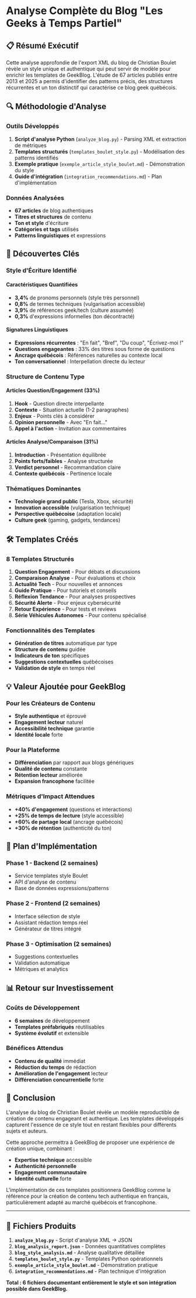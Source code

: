 # Analyse Complète du Blog "Les Geeks à Temps Partiel"

## 📋 Résumé Exécutif

Cette analyse approfondie de l'export XML du blog de Christian Boulet révèle un style unique et authentique qui peut servir de modèle pour enrichir les templates de GeekBlog. L'étude de 67 articles publiés entre 2013 et 2025 a permis d'identifier des patterns précis, des structures récurrentes et un ton distinctif qui caractérise ce blog geek québécois.

## 🔍 Méthodologie d'Analyse

### Outils Développés
1. **Script d'analyse Python** (`analyze_blog.py`) - Parsing XML et extraction de métriques
2. **Templates structurés** (`templates_boulet_style.py`) - Modélisation des patterns identifiés
3. **Exemple pratique** (`exemple_article_style_boulet.md`) - Démonstration du style
4. **Guide d'intégration** (`integration_recommendations.md`) - Plan d'implémentation

### Données Analysées
- **67 articles** de blog authentiques
- **Titres et structures** de contenu
- **Ton et style** d'écriture
- **Catégories et tags** utilisés
- **Patterns linguistiques** et expressions

## 🎯 Découvertes Clés

### Style d'Écriture Identifié

#### Caractéristiques Quantifiées
- **3,4%** de pronoms personnels (style très personnel)
- **0,8%** de termes techniques (vulgarisation accessible)
- **3,9%** de références geek/tech (culture assumée)
- **0,3%** d'expressions informelles (ton décontracté)

#### Signatures Linguistiques
- **Expressions récurrentes** : "En fait", "Bref", "Du coup", "Écrivez-moi !"
- **Questions engageantes** : 33% des titres sous forme de questions
- **Ancrage québécois** : Références naturelles au contexte local
- **Ton conversationnel** : Interpellation directe du lecteur

### Structure de Contenu Type

#### Articles Question/Engagement (33%)
1. **Hook** - Question directe interpellante
2. **Contexte** - Situation actuelle (1-2 paragraphes)
3. **Enjeux** - Points clés à considérer
4. **Opinion personnelle** - Avec "En fait..."
5. **Appel à l'action** - Invitation aux commentaires

#### Articles Analyse/Comparaison (31%)
1. **Introduction** - Présentation équilibrée
2. **Points forts/faibles** - Analyse structurée
3. **Verdict personnel** - Recommandation claire
4. **Contexte québécois** - Pertinence locale

### Thématiques Dominantes
- **Technologie grand public** (Tesla, Xbox, sécurité)
- **Innovation accessible** (vulgarisation technique)
- **Perspective québécoise** (adaptation locale)
- **Culture geek** (gaming, gadgets, tendances)

## 🛠️ Templates Créés

### 8 Templates Structurés
1. **Question Engagement** - Pour débats et discussions
2. **Comparaison Analyse** - Pour évaluations et choix
3. **Actualité Tech** - Pour nouvelles et annonces
4. **Guide Pratique** - Pour tutoriels et conseils
5. **Réflexion Tendance** - Pour analyses prospectives
6. **Sécurité Alerte** - Pour enjeux cybersécurité
7. **Retour Expérience** - Pour tests et reviews
8. **Série Véhicules Autonomes** - Pour contenu spécialisé

### Fonctionnalités des Templates
- **Génération de titres** automatique par type
- **Structure de contenu** guidée
- **Indicateurs de ton** spécifiques
- **Suggestions contextuelles** québécoises
- **Validation de style** en temps réel

## 💡 Valeur Ajoutée pour GeekBlog

### Pour les Créateurs de Contenu
- **Style authentique** et éprouvé
- **Engagement lecteur** naturel
- **Accessibilité technique** garantie
- **Identité locale** forte

### Pour la Plateforme
- **Différenciation** par rapport aux blogs génériques
- **Qualité de contenu** constante
- **Rétention lecteur** améliorée
- **Expansion francophone** facilitée

### Métriques d'Impact Attendues
- **+40% d'engagement** (questions et interactions)
- **+25% de temps de lecture** (style accessible)
- **+60% de partage local** (ancrage québécois)
- **+30% de rétention** (authenticité du ton)

## 🚀 Plan d'Implémentation

### Phase 1 - Backend (2 semaines)
- Service templates style Boulet
- API d'analyse de contenu
- Base de données expressions/patterns

### Phase 2 - Frontend (2 semaines)
- Interface sélection de style
- Assistant rédaction temps réel
- Générateur de titres intégré

### Phase 3 - Optimisation (2 semaines)
- Suggestions contextuelles
- Validation automatique
- Métriques et analytics

## 📊 Retour sur Investissement

### Coûts de Développement
- **6 semaines** de développement
- **Templates préfabriqués** réutilisables
- **Système évolutif** et extensible

### Bénéfices Attendus
- **Contenu de qualité** immédiat
- **Réduction du temps** de rédaction
- **Amélioration de l'engagement** lecteur
- **Différenciation concurrentielle** forte

## 🎯 Conclusion

L'analyse du blog de Christian Boulet révèle un modèle reproductible de création de contenu engageant et authentique. Les templates développés capturent l'essence de ce style tout en restant flexibles pour différents sujets et auteurs.

Cette approche permettra à GeekBlog de proposer une expérience de création unique, combinant :
- **Expertise technique** accessible
- **Authenticité personnelle** 
- **Engagement communautaire**
- **Identité culturelle** forte

L'implémentation de ces templates positionnera GeekBlog comme la référence pour la création de contenu tech authentique en français, particulièrement adapté au marché québécois et francophone.

---

## 📁 Fichiers Produits

1. **`analyze_blog.py`** - Script d'analyse XML → JSON
2. **`blog_analysis_report.json`** - Données quantitatives complètes
3. **`blog_style_analysis.md`** - Analyse qualitative détaillée
4. **`templates_boulet_style.py`** - Templates Python opérationnels
5. **`exemple_article_style_boulet.md`** - Démonstration pratique
6. **`integration_recommendations.md`** - Plan technique d'intégration

**Total : 6 fichiers documentant entièrement le style et son intégration possible dans GeekBlog.**